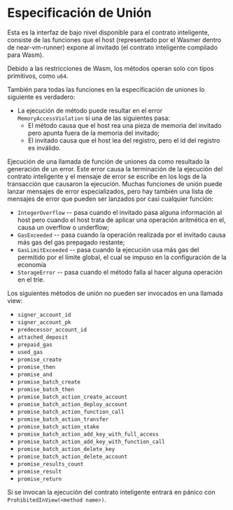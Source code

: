 # Especificación de Unión

Esta es la interfaz de bajo nivel disponible para el contrato inteligente, consiste de las funciones que el host (representado por
el Wasmer dentro de near-vm-runner) expone al invitado (el contrato inteligente compilado para Wasm).

Debido a las restricciones de Wasm, los métodos operan solo con tipos primitivos, como `u64`.

También para todas las funciones en la especificación de uniones lo siguiente es verdadero:

- La ejecución de método puede resultar en el error `MemoryAccessViolation` si una de las siguientes pasa:
  - El método causa que el host rea una pieza de memoria del invitado pero apunta fuera de la memoria del invitado;
  - El invitado causa que el host lea del registro, pero el id del registro es inválido.

Ejecución de una llamada de función de uniones da como resultado la generación de un error. Este error causa la terminación de la ejecución
del contrato inteligente y el mensaje de error se escribe en los logs de la transacción que causaron la ejecución. Muchas funciones de 
unión puede lanzar mensajes de error especializados, pero hay también una lista de mensajes de error que pueden ser lanzados por casi
cualquier función:

- `IntegerOverflow` -- pasa cuando el invitado pasa alguna información al host pero cuando el host trata de aplicar una operación aritmética
  en el, causa un overflow o underflow;
- `GasExceeded` -- pasa cuando la operación realizada por el invitado causa más gas del gas prepagado restante;
- `GasLimitExceeded` -- pasa cuando la ejecución usa más gas del permitido por el límite global, el cual se impuso en la configuración
  de la economía
- `StorageError` -- pasa cuando el método falla al hacer alguna operación en el trie.

Los siguientes métodos de unión no pueden ser invocados en una llamada view:

- `signer_account_id`
- `signer_account_pk`
- `predecessor_account_id`
- `attached_deposit`
- `prepaid_gas`
- `used_gas`
- `promise_create`
- `promise_then`
- `promise_and`
- `promise_batch_create`
- `promise_batch_then`
- `promise_batch_action_create_account`
- `promise_batch_action_deploy_account`
- `promise_batch_action_function_call`
- `promise_batch_action_transfer`
- `promise_batch_action_stake`
- `promise_batch_action_add_key_with_full_access`
- `promise_batch_action_add_key_with_function_call`
- `promise_batch_action_delete_key`
- `promise_batch_action_delete_account`
- `promise_results_count`
- `promise_result`
- `promise_return`

Si se invocan la ejecución del contrato inteligente entrará en pánico con `ProhibitedInView(<method name>)`.
